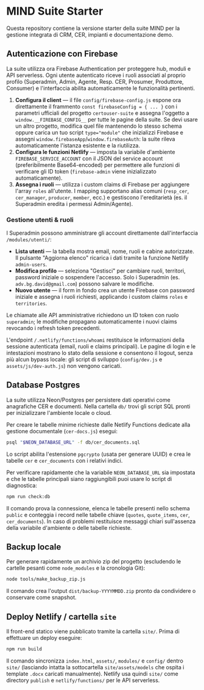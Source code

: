 # MIND Suite Starter

Questa repository contiene la versione starter della suite MIND per la gestione integrata di CRM, CER, impianti e documentazione demo.

## Autenticazione con Firebase

La suite utilizza ora Firebase Authentication per proteggere hub, moduli e API serverless. Ogni utente autenticato riceve i ruoli associati al proprio profilo (Superadmin, Admin, Agente, Resp. CER, Prosumer, Produttore, Consumer) e l'interfaccia abilita automaticamente le funzionalità pertinenti.

1. **Configura il client** — il file `config/firebase-config.js` espone ora direttamente il frammento `const firebaseConfig = { ... }` con i parametri ufficiali del progetto `certouser-suite` e assegna l'oggetto a `window.__FIREBASE_CONFIG__` per tutte le pagine della suite. Se devi usare un altro progetto, modifica quel file mantenendo lo stesso schema oppure carica un tuo script `type="module"` che inizializzi Firebase e assegni `window.firebaseApp`/`window.firebaseAuth`: la suite rileva automaticamente l'istanza esistente e la riutilizza.
2. **Configura le funzioni Netlify** — imposta la variabile d'ambiente `FIREBASE_SERVICE_ACCOUNT` con il JSON del service account (preferibilmente Base64-encoded) per permettere alle funzioni di verificare gli ID token (`firebase-admin` viene inizializzato automaticamente).
3. **Assegna i ruoli** — utilizza i custom claims di Firebase per aggiungere l'array `roles` all'utente. I mapping supportano alias comuni (`resp_cer`, `cer_manager`, `producer`, `member`, ecc.) e gestiscono l'ereditarietà (es. il Superadmin eredita i permessi Admin/Agente).

### Gestione utenti & ruoli

I Superadmin possono amministrare gli account direttamente dall'interfaccia `/modules/utenti/`:

- **Lista utenti** — la tabella mostra email, nome, ruoli e cabine autorizzate. Il pulsante "Aggiorna elenco" ricarica i dati tramite la funzione Netlify `admin-users`.
- **Modifica profilo** — seleziona "Gestisci" per cambiare ruoli, territori, password iniziale o sospendere l'accesso. Solo i Superadmin (es. `adv.bg.david@gmail.com`) possono salvare le modifiche.
- **Nuovo utente** — il form in fondo crea un utente Firebase con password iniziale e assegna i ruoli richiesti, applicando i custom claims `roles` e `territories`.

Le chiamate alle API amministrative richiedono un ID token con ruolo `superadmin`; le modifiche propagano automaticamente i nuovi claims revocando i refresh token precedenti.

L'endpoint `/.netlify/functions/whoami` restituisce le informazioni della sessione autenticata (email, ruoli e claims principali). Le pagine di login e le intestazioni mostrano lo stato della sessione e consentono il logout, senza più alcun bypass locale: gli script di sviluppo (`config/dev.js` e `assets/js/dev-auth.js`) non vengono caricati.

## Database Postgres

La suite utilizza Neon/Postgres per persistere dati operativi come anagrafiche CER e documenti. Nella cartella `db/` trovi gli
script SQL pronti per inizializzare l'ambiente locale o cloud.

Per creare le tabelle minime richieste dalle Netlify Functions dedicate alla gestione documentale (`cer-docs.js`) esegui:

```bash
psql "$NEON_DATABASE_URL" -f db/cer_documents.sql
```

Lo script abilita l'estensione `pgcrypto` (usata per generare UUID) e crea le tabelle `cer` e `cer_documents` con i relativi
indici.

Per verificare rapidamente che la variabile `NEON_DATABASE_URL` sia impostata e che le tabelle principali siano raggiungibili puoi usare lo script di diagnostica:

```bash
npm run check:db
```

Il comando prova la connessione, elenca le tabelle presenti nello schema `public` e conteggia i record nelle tabelle chiave (`quotes`, `quote_items`, `cer`, `cer_documents`). In caso di problemi restituisce messaggi chiari sull'assenza della variabile d'ambiente o delle tabelle richieste.

## Backup locale

Per generare rapidamente un archivio zip del progetto (escludendo le cartelle pesanti come `node_modules` e la cronologia Git):

```bash
node tools/make_backup_zip.js
```

Il comando crea l'output `dist/backup-YYYYMMDD.zip` pronto da condividere o conservare come snapshot.

## Deploy Netlify / cartella `site`

Il front-end statico viene pubblicato tramite la cartella `site/`. Prima di effettuare un deploy eseguire:

```bash
npm run build
```

Il comando sincronizza `index.html`, `assets/`, `modules/` e `config/` dentro `site/` (lasciando intatta la sottocartella `site/assets/models` che ospita i template `.docx` caricati manualmente). Netlify usa quindi `site/` come directory `publish` e `netlify/functions/` per le API serverless.
